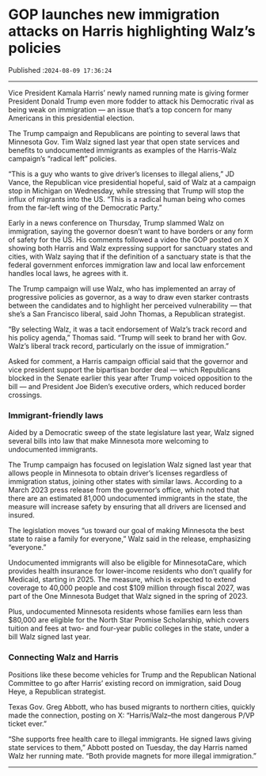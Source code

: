 # GOP launches new immigration attacks on Harris highlighting Walz’s policies

Published :`2024-08-09 17:36:24`

---

Vice President Kamala Harris’ newly named running mate is giving former President Donald Trump even more fodder to attack his Democratic rival as being weak on immigration — an issue that’s a top concern for many Americans in this presidential election.

The Trump campaign and Republicans are pointing to several laws that Minnesota Gov. Tim Walz signed last year that open state services and benefits to undocumented immigrants as examples of the Harris-Walz campaign’s “radical left” policies.

“This is a guy who wants to give driver’s licenses to illegal aliens,” JD Vance, the Republican vice presidential hopeful, said of Walz at a campaign stop in Michigan on Wednesday, while stressing that Trump will stop the influx of migrants into the US. “This is a radical human being who comes from the far-left wing of the Democratic Party.”

Early in a news conference on Thursday, Trump slammed Walz on immigration, saying the governor doesn’t want to have borders or any form of safety for the US. His comments followed a video the GOP posted on X showing both Harris and Walz expressing support for sanctuary states and cities, with Walz saying that if the definition of a sanctuary state is that the federal government enforces immigration law and local law enforcement handles local laws, he agrees with it.

The Trump campaign will use Walz, who has implemented an array of progressive policies as governor, as a way to draw even starker contrasts between the candidates and to highlight her perceived vulnerability — that she’s a San Francisco liberal, said John Thomas, a Republican strategist.

“By selecting Walz, it was a tacit endorsement of Walz’s track record and his policy agenda,” Thomas said. “Trump will seek to brand her with Gov. Walz’s liberal track record, particularly on the issue of immigration.”

Asked for comment, a Harris campaign official said that the governor and vice president support the bipartisan border deal — which Republicans blocked in the Senate earlier this year after Trump voiced opposition to the bill — and President Joe Biden’s executive orders, which reduced border crossings.

### Immigrant-friendly laws

Aided by a Democratic sweep of the state legislature last year, Walz signed several bills into law that make Minnesota more welcoming to undocumented immigrants.

The Trump campaign has focused on legislation Walz signed last year that allows people in Minnesota to obtain driver’s licenses regardless of immigration status, joining other states with similar laws. According to a March 2023 press release from the governor’s office, which noted that there are an estimated 81,000 undocumented immigrants in the state, the measure will increase safety by ensuring that all drivers are licensed and insured.

The legislation moves “us toward our goal of making Minnesota the best state to raise a family for everyone,” Walz said in the release, emphasizing “everyone.”

Undocumented immigrants will also be eligible for MinnesotaCare, which provides health insurance for lower-income residents who don’t qualify for Medicaid, starting in 2025. The measure, which is expected to extend coverage to 40,000 people and cost $109 million through fiscal 2027, was part of the One Minnesota Budget that Walz signed in the spring of 2023.

Plus, undocumented Minnesota residents whose families earn less than $80,000 are eligible for the North Star Promise Scholarship, which covers tuition and fees at two- and four-year public colleges in the state, under a bill Walz signed last year.

### Connecting Walz and Harris

Positions like these become vehicles for Trump and the Republican National Committee to go after Harris’ existing record on immigration, said Doug Heye, a Republican strategist.

Texas Gov. Greg Abbott, who has bused migrants to northern cities, quickly made the connection, posting on X: “Harris/Walz–the most dangerous P/VP ticket ever.”

“She supports free health care to illegal immigrants. He signed laws giving state services to them,” Abbott posted on Tuesday, the day Harris named Walz her running mate. “Both provide magnets for more illegal immigration.”

---

